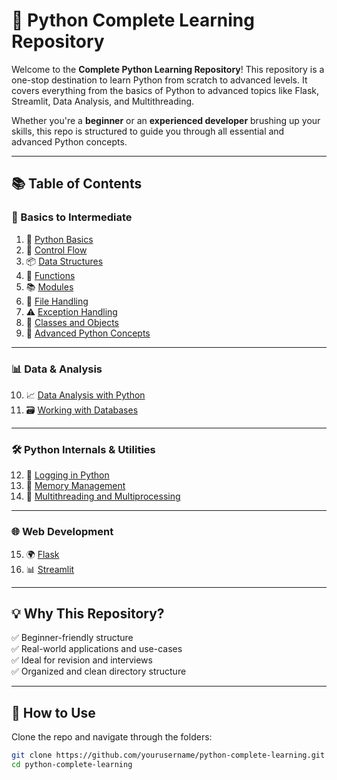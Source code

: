 # 🐍 Python Complete Learning Repository

Welcome to the **Complete Python Learning Repository**! This repository is a one-stop destination to learn Python from scratch to advanced levels. It covers everything from the basics of Python to advanced topics like Flask, Streamlit, Data Analysis, and Multithreading.

Whether you're a **beginner** or an **experienced developer** brushing up your skills, this repo is structured to guide you through all essential and advanced Python concepts.

---

## 📚 Table of Contents

### 🧰 Basics to Intermediate

1. 📘 [Python Basics](./1-Python%20Basics)
2. 🔁 [Control Flow](./2-Control%20Flow)
3. 📦 [Data Structures](./3-Data%20Structures)
4. 🧮 [Functions](./4-Functions)
5. 📚 [Modules](./5-Modules)
6. 📁 [File Handling](./6-File%20Handling)
7. ⚠️ [Exception Handling](./7-Exception%20Handling)
8. 🧱 [Classes and Objects](./8-Class%20And%20Objects)
9. 🧠 [Advanced Python Concepts](./9-Advance%20Python%20Concepts)

---

### 📊 Data & Analysis

10. 📈 [Data Analysis with Python](./10-Data%20Analysis%20With%20Python)
11. 🗃️ [Working with Databases](./11-Working%20With%20Databases)

---

### 🛠️ Python Internals & Utilities

12. 📝 [Logging in Python](./12-Logging%20In%20Python)
13. 🧠 [Memory Management](./15-Memory%20Management)
14. 🔀 [Multithreading and Multiprocessing](./16-Multithreading%20and%20Multiprocessing)

---

### 🌐 Web Development

15. 🌍 [Flask](./13-Flask/flask)
16. 📊 [Streamlit](./14-Streamlit)

---

## 💡 Why This Repository?

✅ Beginner-friendly structure  
✅ Real-world applications and use-cases  
✅ Ideal for revision and interviews  
✅ Organized and clean directory structure  

---

## 🔧 How to Use

Clone the repo and navigate through the folders:

```bash
git clone https://github.com/yourusername/python-complete-learning.git
cd python-complete-learning
